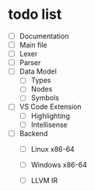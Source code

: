 # todo list

- [ ] Documentation
- [ ] Main file
- [ ] Lexer
- [ ] Parser
- [ ] Data Model
	- [ ] Types
	- [ ] Nodes
	- [ ] Symbols
- [ ] VS Code Extension
	- [ ] Highlighting
	- [ ] Intellisense
- [ ] Backend
	- [ ] Linux x86-64
	- [ ] Windows x86-64
	- [ ] LLVM IR

